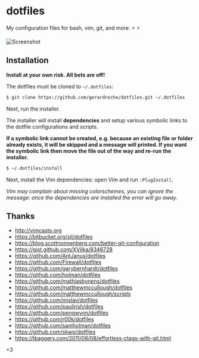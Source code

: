 # dotfiles

My configuration files for bash, vim, git, and more. :zap: :zap:

![Screenshot](screenshot.png)

## Installation

**Install at your own risk. All bets are off!**

The dotfiles must be cloned to `~/.dotfiles`:

```sh
$ git clone https://github.com/gerardroche/dotfiles.git ~/.dotfiles
```

Next, run the installer.

The installer will install **dependencies** and setup various symbolic links to the dotfile configurations and scripts.

**If a symbolic link cannot be created, e.g. because an existing file or folder already exists, it will be skipped and a message will printed. If you want the symbolic link then move the file out of the way and re-run the installer.**

```sh
$ ~/.dotfiles/install
```

Next, install the Vim dependencies: open Vim and run `:PlugInstall`.

*Vim may complain about missing colorschemes, you can ignore the message: once the dependencies are installed the error will go away.*

## Thanks

* http://vimcasts.org
* https://bitbucket.org/sjl/dotfiles
* https://blog.scottnonnenberg.com/better-git-configuration
* https://gist.github.com/XVilka/8346728
* https://github.com/AntJanus/dotfiles
* https://github.com/Firewall/dotfiles
* https://github.com/garybernhardt/dotfiles
* https://github.com/holman/dotfiles
* https://github.com/mathiasbynens/dotfiles
* https://github.com/matthewmccullough/dotfiles
* https://github.com/matthewmccullough/scripts
* https://github.com/mislav/dotfiles
* https://github.com/paulirish/dotfiles
* https://github.com/pengwynn/dotfiles
* https://github.com/r00k/dotfiles
* https://github.com/samholman/dotfiles
* https://github.com/skwp/dotfiles
* https://tbaggery.com/2011/08/08/effortless-ctags-with-git.html

&lt;3
